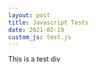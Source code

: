 ```yaml
---
layout: post
title: Javascript Tests
date: 2021-02-19
custom_js: test.js
---
```


<div id="js-tests">
This is a test div
</div>
